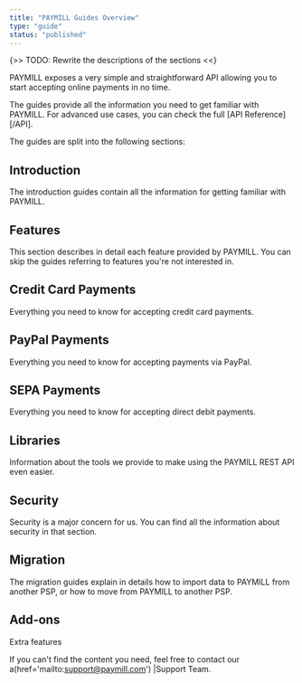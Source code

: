 ```yaml
---
title: "PAYMILL Guides Overview"
type: "guide"
status: "published"
---
```

{>> TODO: Rewrite the descriptions of the sections <<}

PAYMILL exposes a very simple and straightforward API allowing you to start accepting online payments in no time.

The guides provide all the information you need to get familiar with PAYMILL. For advanced use cases, you can check the full [API Reference][/API].

The guides are split into the following sections:

## Introduction

The introduction guides contain all the information for getting familiar with PAYMILL.

## Features

This section describes in detail each feature provided by PAYMILL. You can skip the guides referring to features you're not interested in.

## Credit Card Payments

Everything you need to know for accepting credit card payments.

## PayPal Payments

Everything you need to know for accepting payments via PayPal.

## SEPA Payments

Everything you need to know for accepting direct debit payments.

## Libraries

Information about the tools we provide to make using the PAYMILL REST API even easier.

## Security

Security is a major concern for us. You can find all the information about security in that section.

## Migration

The migration guides explain in details how to import data to PAYMILL from another PSP, or how to move from PAYMILL to another PSP.

## Add-ons

Extra features






If you can't find the content you need, feel free to contact our
a(href='mailto:support@paymill.com')
  |Support Team.
